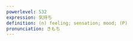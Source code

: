 ```yaml
---
powerlevel: 532
expression: 気持ち
definition: (n) feeling; sensation; mood; (P)
pronunciation: きもち
---
```

